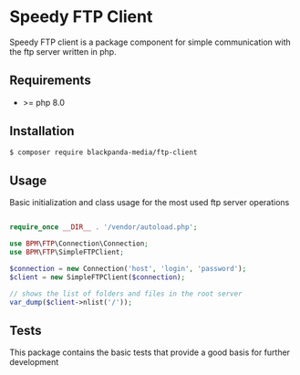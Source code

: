 # Speedy FTP Client

Speedy FTP client is a package component for simple communication with the ftp server written in php.

## Requirements

- \>= php 8.0

## Installation

```sh
$ composer require blackpanda-media/ftp-client
```

## Usage

Basic initialization and class usage for the most used ftp server operations

```php

require_once __DIR__ . '/vendor/autoload.php';

use BPM\FTP\Connection\Connection;
use BPM\FTP\SimpleFTPClient;

$connection = new Connection('host', 'login', 'password');
$client = new SimpleFTPClient($connection);

// shows the list of folders and files in the root server
var_dump($client->nlist('/'));
```

## Tests

This package contains the basic tests that provide a good basis for further development